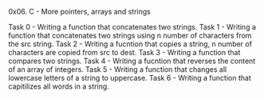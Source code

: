 0x06. C - More pointers, arrays and strings

Task 0 - Writing a function that concatenates two strings.
Task 1 - Writing a function that concatenates two strings using n number of characters from the src string.
Task 2 - Writing a fucntion that copies a string, n number of characters are copied from src to dest.
Task 3 - Writing a function that compares two strings.
Task 4 - Writing a fucntion that reverses the content of an array of integers.
Task 5 - Writing a function that changes all lowercase letters of a string to uppercase.
Task 6 - Writing a function that capitilizes all words in a string.
